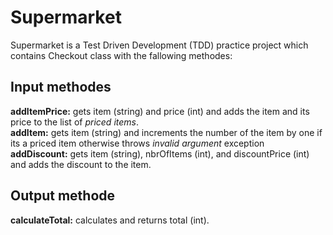 # Supermarket
Supermarket is a Test Driven Development (TDD) practice project which contains Checkout class with the fallowing methodes:
## Input methodes
**addItemPrice:** gets item (string) and price (int) and adds the item and its price to the list of *priced items*.  
**addItem:** gets item (string) and increments the number of the item by one if its a priced item otherwise throws *invalid argument* exception  
**addDiscount:** gets item (string), nbrOfItems (int), and discountPrice (int) and adds the discount to the item.
## Output methode
**calculateTotal:** calculates and returns total (int).
